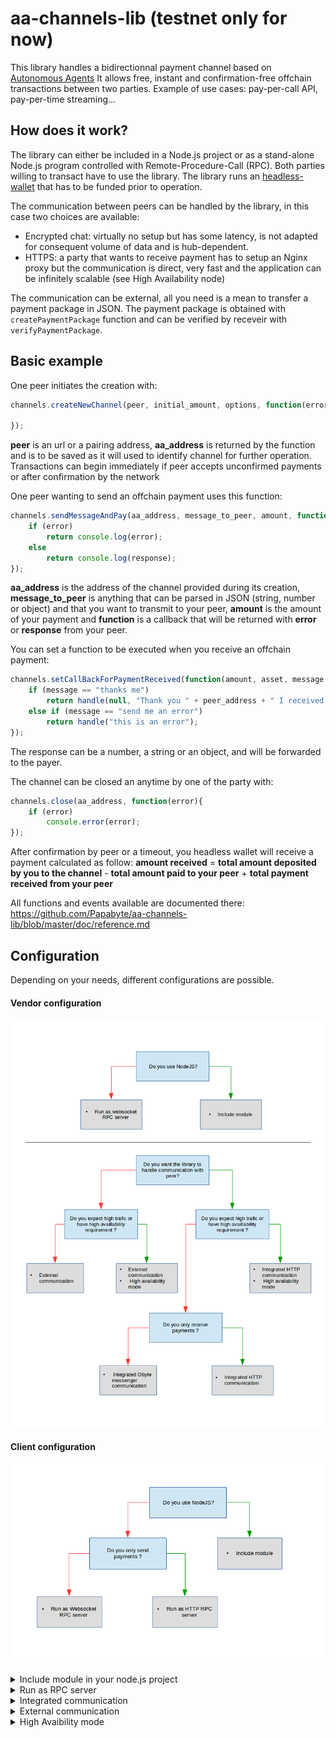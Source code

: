 # aa-channels-lib (testnet only for now)

This library handles a bidirectionnal payment channel based on [Autonomous Agents](https://medium.com/obyte/introducing-autonomous-agents-6fe12fb12aa3)
It allows free, instant and confirmation-free offchain transactions between two parties.
Example of use cases: pay-per-call API, pay-per-time streaming...

## How does it work?

The library can either be included in a Node.js project or as a stand-alone Node.js program controlled with Remote-Procedure-Call (RPC).
Both parties willing to transact have to use the library.
The library runs an [headless-wallet](https://github.com/byteball/headless-obyte) that has to be funded prior to operation.

The communication between peers can be handled by the library, in this case two choices are available:
- Encrypted chat: virtually no setup but has some latency, is not adapted for consequent volume of data and is hub-dependent.
- HTTPS: a party that wants to receive payment has to setup an Nginx proxy but the communication is direct, very fast and the application can be infinitely scalable (see High Availability node)

The communication can be external, all you need is a mean to transfer a payment package in JSON. The payment package is obtained with `createPaymentPackage` function and can be verified by receveir with `verifyPaymentPackage`.

## Basic example
One peer initiates the creation with:
```javascript
channels.createNewChannel(peer, initial_amount, options, function(error, aa_address, unit){

});
```
**peer** is an url or a pairing address, **aa_address** is returned by the function and is to be saved as it will used to identify channel for further operation.
Transactions can begin immediately if peer accepts unconfirmed payments or after confirmation by the network

One peer wanting to send an offchain payment uses this function:

```javascript
channels.sendMessageAndPay(aa_address, message_to_peer, amount, function(error, response){
	if (error)
		return console.log(error);
	else
		return console.log(response);
});
```
**aa_address** is the address of the channel provided during its creation, **message_to_peer** is anything that can be parsed in JSON (string, number or object) and that you want to transmit to your peer, **amount** is the amount of your payment and **function** is a callback that will be returned with **error** or **response** from your peer.

You can set a function to be executed when you receive an offchain payment:
```javascript
channels.setCallBackForPaymentReceived(function(amount, asset, message, peer_address, handle){
	if (message == "thanks me")
		return handle(null, "Thank you " + peer_address + " I received you payment of " + amount + " " + asset);
	else if (message == "send me an error")
		return handle("this is an error");
});

```
The response can be a number, a string or an object, and will be forwarded to the payer.


The channel can be closed an anytime by one of the party with:
```javascript
channels.close(aa_address, function(error){
	if (error)
		console.error(error);
});
```
After confirmation by peer or a timeout, you headless wallet will receive a payment calculated as follow:
**amount received** = **total amount deposited by you to the channel** - **total amount paid to your peer** + **total payment received from your peer**

All functions and events available are documented there: https://github.com/Papabyte/aa-channels-lib/blob/master/doc/reference.md

## Configuration
Depending on your needs, different configurations are possible.

#### Vendor configuration
 ![Vendor configuration decision tree](source-doc/vendor-tree.png?raw=true "Vendor configuration")

#### Client configuration
 ![Client configuration decision tree](source-doc/client-tree.png?raw=true "Client configuration")

<details><summary>Include module in your node.js project</summary>

* Add the package to your project:
`npm install --save https://github.com/Papabyte/aa-channels-lib.git`

* Require the module at the beginning of your code.
`const channels = require('aa-channels-lib')`

For events you need also
`const eventBus = require('ocore/event_bus.js')`

All library [functions](doc/reference.md#Functions) are available as property, example:
```javascript
channel.setAutoRefill("7FLNK5AIWSYU2TVEKRW4CHCQUAKOYGWG",122000, 300000, function(error){
	if (error)
		console.log(error);
});
```

All [events](doc/reference.md#Events) can be subscribed with `eventBus.on(event,function(){})`, example: 

```javascript
eventBus.on("channel_created_by_peer", function(peer_address, aa_address){ 
	console.log("a peer created a channel, aa address: " + aa_address + ", peer address: " + peer_address)
});
```
</details>

<details><summary>Run as RPC server</summary>

* Install Node.js > version 6
* clone the library 
`git clone https://github.com/Papabyte/aa-channels-lib.git `
* Run Rpcify
`cd aa-channels-lib`
`node rpcify.js`

By default port 6333 is accessible through HTTP or websocket, websocket is mandatory if you want to receive events.
Commands be send in JSON by POST method in http or websocket message, example: 
`curl --data '{"jsonrpc":"2.0", "id":1, "method":"setAutoRefill", "params":["7FLNK5AIWSYU2TVEKRW4CHCQUAKOYGWG",122000, 300000]}'`

`method` is the name of the function you want to use, `params` is an array containing parameters you want to pass.

All functions and events are available (except `setCallBackForPaymentReceived` function).

Learn more on: https://github.com/byteball/rpcify
</details>

<details><summary>Integrated communication</summary>

* Set in `enabledReceivers` array as below in your conf.js file as below:
```javascript
exports.enabledReceivers = ['http','obyte-messenger'];
```
* For HTTP, configure port:
```javascript
exports.httpDefaultPort = 6800;
```
</details>

<details><summary>External communication</summary>

* Leave `enabledReceivers` array empty in your conf.js file as below:
```javascript
exports.enabledReceivers = [];
```
Create channel with `createNewChannel` using peer's payment address as first parameter, obtain payment packages with `createPaymentPackage` and verify them with `verifyPaymentPackage`.
</details>

<details><summary>High Avaibility mode</summary>

A node only destinated to receive payment can run in high-availability mode. In this case, the front service that handles the requests from clients is separated from a background service that runs the headless wallet. Several front services can run in parallel to serve clients even when the background goes down for some time (like for being updated). That greatly helps the scalability of your business.

The exact setup depends of you need but you will likely use:
* a load balancer that will redirect https requests to different front service instances.
* an external MySQL database to which front app and background app can connect to.

Check specific documentation there: https://github.com/Papabyte/aa-channels-lib/blob/master/doc/ha_mode.md
</details>